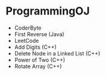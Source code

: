 # ProgrammingOJ
- CoderByte
 - First Reverse (Java)
- LeetCode
 - Add Digits (C++)
 - Delete Node in a Linked List (C++)
 - Power of Two (C++)
 - Rotate Array (C++)
